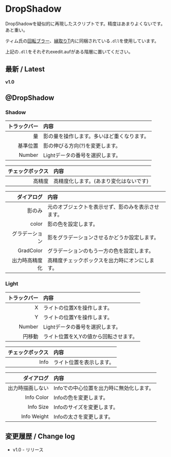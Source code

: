 # DropShadow

DropShadowを疑似的に再現したスクリプトです。精度はあまりよくないです。あと重い。

ティム氏の[回転ブラー](https://tim3.web.fc2.com/sidx.htm#RotBlur)、[縁取りT](https://tim3.web.fc2.com/sidx.htm#Framing)内に同梱されている`.dll`を使用しています。

上記の`.dll`をそれぞれexedit.aufがある階層に置いてください。


## 最新 / Latest

**v1.0**


## @DropShadow

### Shadow

| トラックバー | 内容 |
| -: | :- |
| 量 | 影の量を操作します。多いほど重くなります。 |
| 基準位置 | 影の伸びる方向(?)を変更します。 |
| Number | Lightデータの番号を選択します。 |

| チェックボックス | 内容 |
| -: | :- |
| 高精度 | 高精度化します。(あまり変化はないです) |

| ダイアログ | 内容 |
| -: | :- |
| 影のみ | 元のオブジェクトを表示せず、影のみを表示させます。 |
| color | 影の色を設定します。 |
| グラデーション | 影をグラデーションさせるかどうか設定します。 |
| GradColor | グラデーションのもう一方の色を設定します。 |
| 出力時高精度化 | 高精度チェックボックスを出力時にオンにします。 |


### Light

| トラックバー | 内容 |
| -: | :- |
| X | ライトの位置Xを操作します。 |
| Y | ライトの位置Yを操作します。 |
| Number | Lightデータの番号を選択します。 |
| 円移動 | ライト位置をX,Yの値から回転させます。 |

| チェックボックス | 内容 |
| -: | :- |
| Info | ライト位置を表示します。 |

| ダイアログ | 内容 |
| -: | :- |
| 出力時描画しない | Infoでの中心位置を出力時に無効化します。 |
| Info Color | Infoの色を変更します。 |
| Info Size | Infoのサイズを変更します。 |
| Info Weight | Infoの太さを変更します。 |



## 変更履歴 / Change log

- v1.0 - リリース


